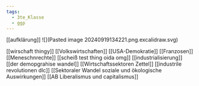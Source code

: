 ```yaml
---
tags:
  - 3te_Klasse
  - ggp
---
```

[[aufklärung]]
![](Pasted image 20240919134221.png.excalidraw.svg)

[[wirschaft thingy]]
[[Volkswirtschaften]]
[[USA-Demokratie]]
[[Franzosen]]
[[Meneschnrechte]]
[[scheiß test thing oida omg]]
[[industrialisierung]]
[[der demopgrahise wandel]]
[[Wirtschaftssektoren Zettel]]
[[industrile revolutionen dlc]]
[[Sektoraler Wandel soziale und ökologische Auswirkungen]]
[[AB Liberalismus und capitalismus]]